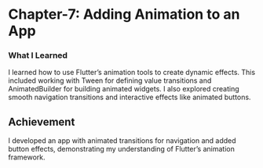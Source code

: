 # Chapter-7: Adding Animation to an App
### What I Learned
I learned how to use Flutter’s animation tools to create dynamic effects. This included working with Tween for defining value transitions and AnimatedBuilder for building animated widgets. I also explored creating smooth navigation transitions and interactive effects like animated buttons.

## Achievement
I developed an app with animated transitions for navigation and added button effects, demonstrating my understanding of Flutter’s animation framework.
